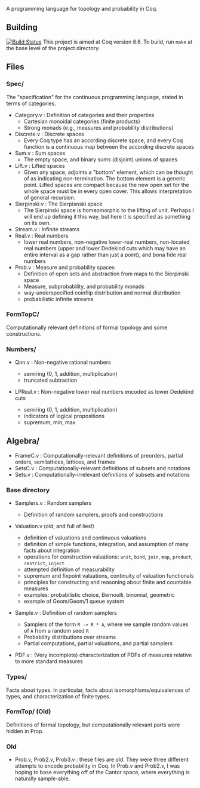 A programming language for topology and probability in Coq.

## Building
[![Build Status](https://travis-ci.org/mgttlinger/topology.svg?branch=master)](https://travis-ci.org/mgttlinger/topology)
This project is aimed at Coq version 8.6.
To build, run `make` at the base level of the project directory.

## Files

### Spec/

The "specification" for the continuous programming language, stated
in terms of categories.

- Category.v : Definition of categories and their properties
  - Cartesian monoidal categories (finite products)
  - Strong monads (e.g., measures and probability distributions)
- Discrete.v : Discrete spaces
  - Every Coq type has an according discrete space, and every Coq function
    is a continuous map between the according discrete spaces
- Sum.v : Sum spaces
  - The empty space, and binary sums (disjoint) unions of spaces
- Lift.v : Lifted spaces
  - Given any space, adjoints a "bottom" element, which can be thought 
    of as indicating non-termination. The bottom element is a generic point.
    Lifted spaces are compact because the new open set for the whole space
    must be in every open cover. This allows interpretation of
    general recursion.
- Sierpinski.v : The Sierpisnski space
  - The Sierpinski space is homeomorphic to the lifting of unit. Perhaps
    I will end up defining it this way, but here it is specified as something
    on its own.
- Stream.v : Infinite streams
- Real.v : Real numbers
  - lower real numbers, non-negative lower-real numbers,
    non-located real numbers (upper and lower Dedekind cuts which may have
    an entire interval as a gap rather than just a point),
    and bona fide real numbers
- Prob.v : Measure and probability spaces
  - Definition of open sets and abstraction from maps to the Sierpinski space
  - Measure, subprobability, and probability monads
  - way-underspecified coinflip distribution and normal distribution
  - probabilistic infinite streams

### FormTopC/

Computationally relevant definitions of formal topology and some
constructions.

### Numbers/
- Qnn.v : Non-negative rational numbers
  - semiring (0, 1, addition, multiplication)
  - truncated subtraction

- LPReal.v : Non-negative lower real numbers encoded as lower Dedekind cuts
  - semiring (0, 1, addition, multiplication)
  - indicators of logical propositions
  - supremum, min, max

## Algebra/
- FrameC.v : Computationally-relevant definitions of preorders, partial orders, semilattices, lattices, and frames
- SetsC.v : Computationally-relevant definitions of subsets and notations
- Sets.v : Computationally-irrelevant definitions of subsets and notations

### Base directory
- Samplers.v : Random samplers
  - Definition of random samplers, proofs and constructions

- Valuation.v (old, and full of lies!)
  - definition of valuations and continuous valuations
  - definition of simple functions, integration, and assumption
    of many facts about integration
  - operations for construction valuations: `unit`, `bind`, `join`,
    `map`, `product`, `restrict`, `inject`
  - attempted definition of measurability
  - supremum and fixpoint valuations, continuity of valuation functionals
  - principles for constructing and reasoning about 
    finite and countable measures
  - examples: probabilistic choice, Bernoulli, binomial, geometric
  - example of Geom/Geom/1 queue system

- Sample.v : Definition of random samplers
  - Samplers of the form `R -> R * A`, where we sample random values of `A`
    from a random seed `R`
  - Probability distributions over streams
  - Partial computations, partial valuations, and partial samplers

- PDF.v : (Very incomplete) characterization of PDFs of measures relative
  to more standard measures

### Types/

Facts about types. In particular, facts about isomorphisms/equivalences of
types, and characterization of finite types.

### FormTop/ (Old)

Definitions of formal topology, but computationally relevant parts
were hidden in Prop.

### Old
- Prob.v, Prob2.v, Prob3.v : these files are old. They were three different
attempts to encode probability in Coq. In Prob.v and Prob2.v, I was hoping
to base everything off of the Cantor space, where everything is naturally
sample-able.
